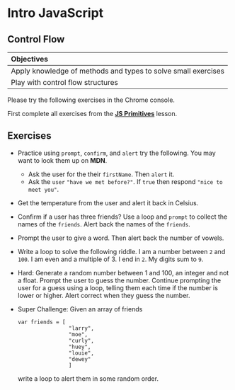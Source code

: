 # Intro JavaScript
## Control Flow

| Objectives |
| :--- |
| Apply knowledge of methods and types to solve small exercises |
| Play with control flow structures |

Please try the following exercises in the Chrome console.

First complete all exercises from the [**JS Primitives**](https://github.com/sf-wdi-18/notes/tree/master/lectures/week-01/day_2_intro_js/dawn_js_primitives) lesson.


## Exercises

* Practice using `prompt`, `confirm`, and `alert` try the following. You may want to look them up on **MDN**.
  * Ask the user for the their `firstName`. Then `alert` it.
  * Ask the `user` `"have we met before?"`. If `true` then respond `"nice to meet you"`.
* Get the temperature from the user and alert it back in Celsius.
* Confirm if a user has three friends? Use a loop and `prompt` to collect the names of the `friends`. Alert back the names of the `friends`.
* Prompt the user to give a word. Then alert back the number of vowels.
* Write a loop to solve the following riddle. I am a number between `2` and `100`. I am even and a multiple of 3. I end in `2`. My digits sum to `9`.
* Hard: Generate a random number between 1 and 100, an integer and not a float. Prompt the user to guess the number. Continue prompting the user for a guess using a loop, telling them each time if the number is lower or higher. Alert correct when they guess the number.
* Super Challenge: Given an array of friends

  ```
  var friends = [
                  "larry",
                  "moe",
                  "curly",
                  "huey",
                  "louie",
                  "dewey"
                  ]
  ```

  write a loop to alert them in some random order. 
